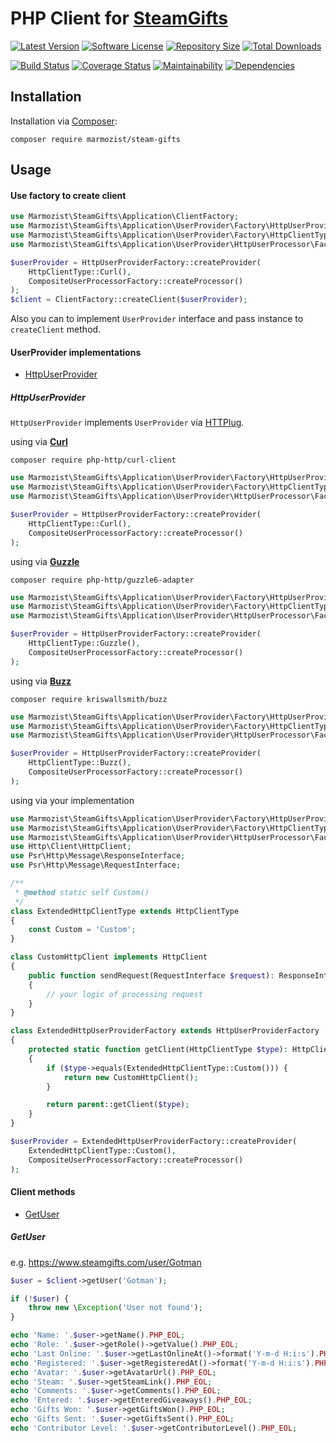 PHP Client for [SteamGifts](https://www.steamgifts.com/)
=====

[![Latest Version](https://img.shields.io/github/release/marmozist/steam-gifts.svg?style=flat-square)](https://github.com/marmozist/steam-gifts/releases)
[![Software License](https://img.shields.io/badge/license-MIT-brightgreen.svg?style=flat-square)](https://github.com/marmozist/steam-gifts/blob/master/LICENSE)
[![Repository Size](https://img.shields.io/github/repo-size/marmozist/steam-gifts?style=flat-square)](https://github.com/marmozist/steam-gifts)
[![Total Downloads](https://img.shields.io/packagist/dt/marmozist/steam-gifts.svg?style=flat-square)](https://packagist.org/packages/marmozist/steam-gifts)

[![Build Status](https://img.shields.io/travis/marmozist/steam-gifts/master.svg?style=flat-square)](https://travis-ci.org/marmozist/steam-gifts)
[![Coverage Status](https://img.shields.io/coveralls/github/marmozist/steam-gifts?style=flat-square)](https://coveralls.io/github/marmozist/steam-gifts?branch=master)
[![Maintainability](https://img.shields.io/codeclimate/maintainability-percentage/marmozist/steam-gifts?style=flat-square)](https://codeclimate.com/github/marmozist/steam-gifts/maintainability)
[![Dependencies](https://img.shields.io/librariesio/github/marmozist/steam-gifts?style=flat-square)](https://libraries.io/github/marmozist/steam-gifts)

## Installation
Installation via [Composer](https://getcomposer.org/):
```
composer require marmozist/steam-gifts
```

## Usage

#### Use factory to create client
```php
use Marmozist\SteamGifts\Application\ClientFactory;
use Marmozist\SteamGifts\Application\UserProvider\Factory\HttpUserProviderFactory;
use Marmozist\SteamGifts\Application\UserProvider\Factory\HttpClientType;
use Marmozist\SteamGifts\Application\UserProvider\HttpUserProcessor\Factory\CompositeUserProcessorFactory;

$userProvider = HttpUserProviderFactory::createProvider(
    HttpClientType::Curl(), 
    CompositeUserProcessorFactory::createProcessor()
);
$client = ClientFactory::createClient($userProvider);
```
Also you can to implement `UserProvider` interface and pass instance to `createClient` method.

#### UserProvider implementations
+ [HttpUserProvider](#httpuserprovider)

##### HttpUserProvider
`HttpUserProvider` implements `UserProvider` via [HTTPlug](https://github.com/php-http/httplug).

using via **[Curl](https://github.com/php-http/curl-client)**
```
composer require php-http/curl-client
```

```php
use Marmozist\SteamGifts\Application\UserProvider\Factory\HttpUserProviderFactory;
use Marmozist\SteamGifts\Application\UserProvider\Factory\HttpClientType;
use Marmozist\SteamGifts\Application\UserProvider\HttpUserProcessor\Factory\CompositeUserProcessorFactory;

$userProvider = HttpUserProviderFactory::createProvider(
    HttpClientType::Curl(), 
    CompositeUserProcessorFactory::createProcessor()
);
````
using via **[Guzzle](https://github.com/php-http/guzzle6-adapter)**
```
composer require php-http/guzzle6-adapter
```

```php
use Marmozist\SteamGifts\Application\UserProvider\Factory\HttpUserProviderFactory;
use Marmozist\SteamGifts\Application\UserProvider\Factory\HttpClientType;
use Marmozist\SteamGifts\Application\UserProvider\HttpUserProcessor\Factory\CompositeUserProcessorFactory;

$userProvider = HttpUserProviderFactory::createProvider(
    HttpClientType::Guzzle(), 
    CompositeUserProcessorFactory::createProcessor()
);
````
using via **[Buzz](https://github.com/kriswallsmith/Buzz)**
```
composer require kriswallsmith/buzz
```

```php
use Marmozist\SteamGifts\Application\UserProvider\Factory\HttpUserProviderFactory;
use Marmozist\SteamGifts\Application\UserProvider\Factory\HttpClientType;
use Marmozist\SteamGifts\Application\UserProvider\HttpUserProcessor\Factory\CompositeUserProcessorFactory;

$userProvider = HttpUserProviderFactory::createProvider(
    HttpClientType::Buzz(), 
    CompositeUserProcessorFactory::createProcessor()
);
````
using via your implementation
```php
use Marmozist\SteamGifts\Application\UserProvider\Factory\HttpUserProviderFactory;
use Marmozist\SteamGifts\Application\UserProvider\Factory\HttpClientType;
use Marmozist\SteamGifts\Application\UserProvider\HttpUserProcessor\Factory\CompositeUserProcessorFactory;
use Http\Client\HttpClient;
use Psr\Http\Message\ResponseInterface;
use Psr\Http\Message\RequestInterface;

/**
 * @method static self Custom()
 */
class ExtendedHttpClientType extends HttpClientType
{
    const Custom = 'Custom';
}

class CustomHttpClient implements HttpClient
{
    public function sendRequest(RequestInterface $request): ResponseInterface
    {
        // your logic of processing request
    }
}

class ExtendedHttpUserProviderFactory extends HttpUserProviderFactory
{
    protected static function getClient(HttpClientType $type): HttpClient
    {
        if ($type->equals(ExtendedHttpClientType::Custom())) {
            return new CustomHttpClient();
        }

        return parent::getClient($type);
    }
}

$userProvider = ExtendedHttpUserProviderFactory::createProvider(
    ExtendedHttpClientType::Custom(),
    CompositeUserProcessorFactory::createProcessor()
);
````

#### Client methods
+ [GetUser](#getuser)

##### GetUser
e.g. https://www.steamgifts.com/user/Gotman
```php
$user = $client->getUser('Gotman');

if (!$user) {
    throw new \Exception('User not found');
}

echo 'Name: '.$user->getName().PHP_EOL;
echo 'Role: '.$user->getRole()->getValue().PHP_EOL;
echo 'Last Online: '.$user->getLastOnlineAt()->format('Y-m-d H:i:s').PHP_EOL;
echo 'Registered: '.$user->getRegisteredAt()->format('Y-m-d H:i:s').PHP_EOL;
echo 'Avatar: '.$user->getAvatarUrl().PHP_EOL;
echo 'Steam: '.$user->getSteamLink().PHP_EOL;
echo 'Comments: '.$user->getComments().PHP_EOL;
echo 'Entered: '.$user->getEnteredGiveaways().PHP_EOL;
echo 'Gifts Won: '.$user->getGiftsWon().PHP_EOL;
echo 'Gifts Sent: '.$user->getGiftsSent().PHP_EOL;
echo 'Contributor Level: '.$user->getContributorLevel().PHP_EOL;
```
